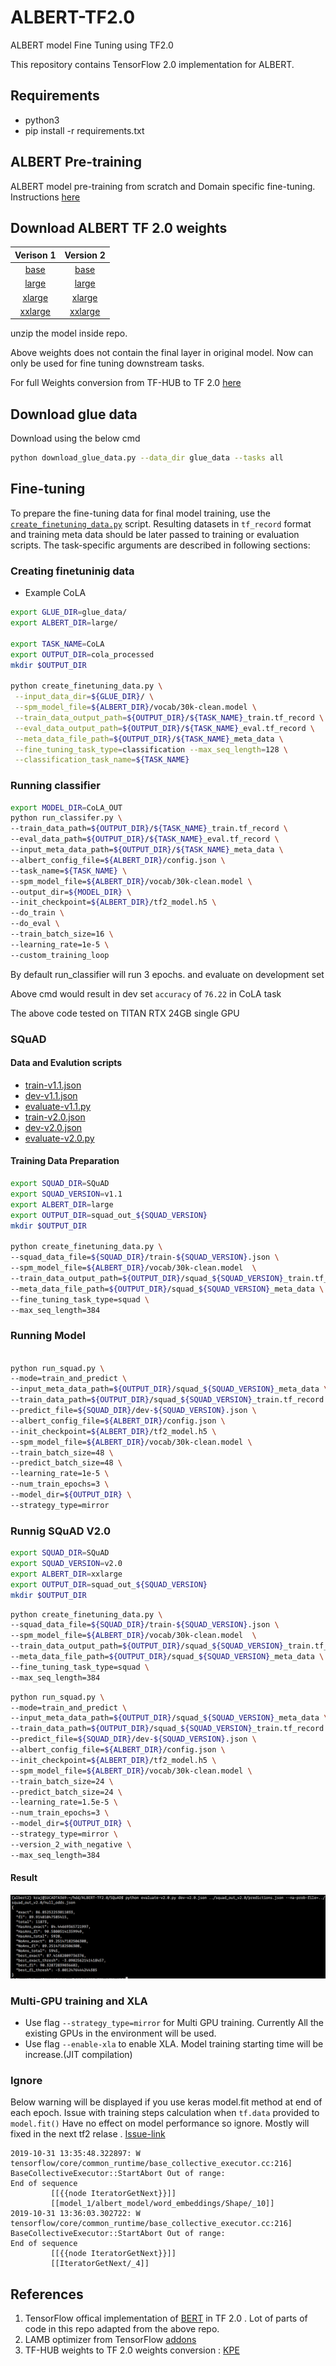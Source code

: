 # ALBERT-TF2.0
ALBERT model Fine Tuning using TF2.0

This repository contains TensorFlow 2.0 implementation for ALBERT.

## Requirements
- python3
- pip install -r requirements.txt

## ALBERT Pre-training
ALBERT model pre-training from scratch and Domain specific fine-tuning. Instructions [here](./pretraining.md)

## Download ALBERT TF 2.0 weights

|                                   Verison 1                                   |                                   Version 2                                   |
|:-----------------------------------------------------------------------------:|:-----------------------------------------------------------------------------:|
|   [base](https://drive.google.com/open?id=1WDz1193fEo8vROpi-hWn3hveMmddLjpy)  |   [base](https://drive.google.com/open?id=1FkrvdQnJR9za9Pv8cuiEXd1EI2hxx31a)  |
|  [large](https://drive.google.com/open?id=1j4ePHivAXHNqqNucZOocwlkyneQyUROl)  |  [large](https://drive.google.com/open?id=1xADTTjwTogFmnhNU3EPJ86slykoSL4L7)  |
|  [xlarge](https://drive.google.com/open?id=10o7l7c7Y5UlkSQmFca0_iaRsGIPmJ5Ya) |  [xlarge](https://drive.google.com/open?id=1GsAU_RqO8Pl7oPecj0opjA-4ktI8-4oX) |
| [xxlarge](https://drive.google.com/open?id=1gl5lOiAHq29C_sG6GoXLeZJHKDD2Gfju) | [xxlarge](https://drive.google.com/open?id=1JtQcGKtt0QZThXS1jz2v5x72TrYYjg8N) |

unzip the model inside repo.

Above weights does not contain the final layer in original model. Now can only be used for fine tuning downstream tasks.

For full Weights conversion from TF-HUB to TF 2.0 [here](./converter.md)

## Download glue data
Download using the below cmd

```bash
python download_glue_data.py --data_dir glue_data --tasks all
```

## Fine-tuning
To prepare the fine-tuning data for final model training, use the
[`create_finetuning_data.py`](./create_finetuning_data.py) script.  Resulting
datasets in `tf_record` format and training meta data should be later passed to
training or evaluation scripts. The task-specific arguments are described in
following sections:

### Creating finetuninig data
* Example CoLA

```bash
export GLUE_DIR=glue_data/
export ALBERT_DIR=large/

export TASK_NAME=CoLA
export OUTPUT_DIR=cola_processed
mkdir $OUTPUT_DIR

python create_finetuning_data.py \
 --input_data_dir=${GLUE_DIR}/ \
 --spm_model_file=${ALBERT_DIR}/vocab/30k-clean.model \
 --train_data_output_path=${OUTPUT_DIR}/${TASK_NAME}_train.tf_record \
 --eval_data_output_path=${OUTPUT_DIR}/${TASK_NAME}_eval.tf_record \
 --meta_data_file_path=${OUTPUT_DIR}/${TASK_NAME}_meta_data \
 --fine_tuning_task_type=classification --max_seq_length=128 \
 --classification_task_name=${TASK_NAME}
```

### Running classifier

```bash
export MODEL_DIR=CoLA_OUT
python run_classifer.py \
--train_data_path=${OUTPUT_DIR}/${TASK_NAME}_train.tf_record \
--eval_data_path=${OUTPUT_DIR}/${TASK_NAME}_eval.tf_record \
--input_meta_data_path=${OUTPUT_DIR}/${TASK_NAME}_meta_data \
--albert_config_file=${ALBERT_DIR}/config.json \
--task_name=${TASK_NAME} \
--spm_model_file=${ALBERT_DIR}/vocab/30k-clean.model \
--output_dir=${MODEL_DIR} \
--init_checkpoint=${ALBERT_DIR}/tf2_model.h5 \
--do_train \
--do_eval \
--train_batch_size=16 \
--learning_rate=1e-5 \
--custom_training_loop
```

By default run_classifier will run 3 epochs. and evaluate on development set

Above cmd would result in dev set `accuracy` of `76.22` in CoLA task

The above code tested on TITAN RTX 24GB single GPU


### SQuAD

#### Data and Evalution scripts
*   [train-v1.1.json](https://rajpurkar.github.io/SQuAD-explorer/dataset/train-v1.1.json)
*   [dev-v1.1.json](https://rajpurkar.github.io/SQuAD-explorer/dataset/dev-v1.1.json)
*   [evaluate-v1.1.py](https://github.com/allenai/bi-att-flow/blob/master/squad/evaluate-v1.1.py)
*   [train-v2.0.json](https://rajpurkar.github.io/SQuAD-explorer/dataset/train-v2.0.json)
*   [dev-v2.0.json](https://rajpurkar.github.io/SQuAD-explorer/dataset/dev-v2.0.json)
*   [evaluate-v2.0.py](https://worksheets.codalab.org/rest/bundles/0x6b567e1cf2e041ec80d7098f031c5c9e/contents/blob/)

#### Training Data Preparation
```bash
export SQUAD_DIR=SQuAD
export SQUAD_VERSION=v1.1
export ALBERT_DIR=large
export OUTPUT_DIR=squad_out_${SQUAD_VERSION}
mkdir $OUTPUT_DIR

python create_finetuning_data.py \
--squad_data_file=${SQUAD_DIR}/train-${SQUAD_VERSION}.json \
--spm_model_file=${ALBERT_DIR}/vocab/30k-clean.model  \
--train_data_output_path=${OUTPUT_DIR}/squad_${SQUAD_VERSION}_train.tf_record  \
--meta_data_file_path=${OUTPUT_DIR}/squad_${SQUAD_VERSION}_meta_data \
--fine_tuning_task_type=squad \
--max_seq_length=384
```

### Running Model
```bash

python run_squad.py \
--mode=train_and_predict \
--input_meta_data_path=${OUTPUT_DIR}/squad_${SQUAD_VERSION}_meta_data \
--train_data_path=${OUTPUT_DIR}/squad_${SQUAD_VERSION}_train.tf_record \
--predict_file=${SQUAD_DIR}/dev-${SQUAD_VERSION}.json \
--albert_config_file=${ALBERT_DIR}/config.json \
--init_checkpoint=${ALBERT_DIR}/tf2_model.h5 \
--spm_model_file=${ALBERT_DIR}/vocab/30k-clean.model \
--train_batch_size=48 \
--predict_batch_size=48 \
--learning_rate=1e-5 \
--num_train_epochs=3 \
--model_dir=${OUTPUT_DIR} \
--strategy_type=mirror
```

### Runnig SQuAD V2.0

```bash
export SQUAD_DIR=SQuAD
export SQUAD_VERSION=v2.0
export ALBERT_DIR=xxlarge
export OUTPUT_DIR=squad_out_${SQUAD_VERSION}
mkdir $OUTPUT_DIR
```

```bash
python create_finetuning_data.py \
--squad_data_file=${SQUAD_DIR}/train-${SQUAD_VERSION}.json \
--spm_model_file=${ALBERT_DIR}/vocab/30k-clean.model  \
--train_data_output_path=${OUTPUT_DIR}/squad_${SQUAD_VERSION}_train.tf_record  \
--meta_data_file_path=${OUTPUT_DIR}/squad_${SQUAD_VERSION}_meta_data \
--fine_tuning_task_type=squad \
--max_seq_length=384
```

```bash
python run_squad.py \
--mode=train_and_predict \
--input_meta_data_path=${OUTPUT_DIR}/squad_${SQUAD_VERSION}_meta_data \
--train_data_path=${OUTPUT_DIR}/squad_${SQUAD_VERSION}_train.tf_record \
--predict_file=${SQUAD_DIR}/dev-${SQUAD_VERSION}.json \
--albert_config_file=${ALBERT_DIR}/config.json \
--init_checkpoint=${ALBERT_DIR}/tf2_model.h5 \
--spm_model_file=${ALBERT_DIR}/vocab/30k-clean.model \
--train_batch_size=24 \
--predict_batch_size=24 \
--learning_rate=1.5e-5 \
--num_train_epochs=3 \
--model_dir=${OUTPUT_DIR} \
--strategy_type=mirror \
--version_2_with_negative \
--max_seq_length=384
```

#### Result
![SQuAD output image](img/squad_2.png)

### Multi-GPU training and XLA

- Use flag `--strategy_type=mirror` for Multi GPU training. Currently All the existing GPUs in the environment will be used.
- Use flag `--enable-xla` to enable XLA. Model training starting time will be increase.(JIT compilation)

### Ignore
Below warning will be displayed if you use keras model.fit method at end of each epoch. Issue with training steps calculation when `tf.data` provided to `model.fit()`
Have no effect on model performance so ignore. Mostly will fixed in the next tf2 relase . [Issue-link](https://github.com/tensorflow/tensorflow/issues/25254)
```
2019-10-31 13:35:48.322897: W tensorflow/core/common_runtime/base_collective_executor.cc:216] BaseCollectiveExecutor::StartAbort Out of range:
End of sequence
         [[{{node IteratorGetNext}}]]
         [[model_1/albert_model/word_embeddings/Shape/_10]]
2019-10-31 13:36:03.302722: W tensorflow/core/common_runtime/base_collective_executor.cc:216] BaseCollectiveExecutor::StartAbort Out of range:
End of sequence
         [[{{node IteratorGetNext}}]]
         [[IteratorGetNext/_4]]
```


## References
1. TensorFlow offical implementation of [BERT](https://github.com/tensorflow/models/tree/master/official/nlp/bert) in TF 2.0 . Lot of parts of code in this repo adapted from the above repo.
2. LAMB optimizer from TensorFlow [addons](https://github.com/tensorflow/addons/blob/master/tensorflow_addons/optimizers/lamb.py)
3. TF-HUB weights to TF 2.0 weights conversion : [KPE](https://github.com/kpe/bert-for-tf2)
